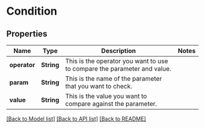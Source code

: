 # Condition

## Properties

Name | Type | Description | Notes
------------ | ------------- | ------------- | -------------
**operator** | **String** | This is the operator you want to use to compare the parameter and value. | 
**param** | **String** | This is the name of the parameter that you want to check. | 
**value** | **String** | This is the value you want to compare against the parameter. | 

[[Back to Model list]](../README.md#documentation-for-models) [[Back to API list]](../README.md#documentation-for-api-endpoints) [[Back to README]](../README.md)


